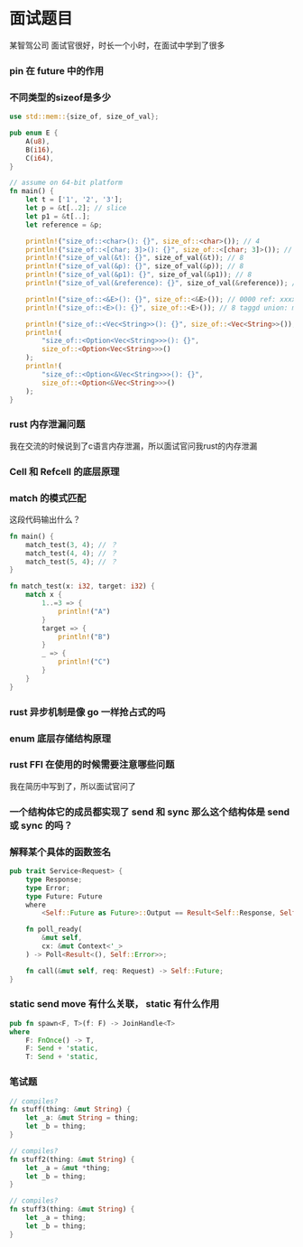 # 面试题目

某智驾公司 面试官很好，时长一个小时，在面试中学到了很多

### pin 在 future 中的作用

### 不同类型的sizeof是多少

```rust
use std::mem::{size_of, size_of_val};

pub enum E {
    A(u8),
    B(i16),
    C(i64),
}

// assume on 64-bit platform
fn main() {
    let t = ['1', '2', '3'];
    let p = &t[..2]; // slice
    let p1 = &t[..];
    let reference = &p;

    println!("size_of::<char>(): {}", size_of::<char>()); // 4
    println!("size_of::<[char; 3]>(): {}", size_of::<[char; 3]>()); // 12
    println!("size_of_val(&t): {}", size_of_val(&t)); // 8
    println!("size_of_val(&p): {}", size_of_val(&p)); // 8
    println!("size_of_val(&p1): {}", size_of_val(&p1)); // 8
    println!("size_of_val(&reference): {}", size_of_val(&reference)); // 8

    println!("size_of::<&E>(): {}", size_of::<&E>()); // 0000 ref: xxxx
    println!("size_of::<E>(): {}", size_of::<E>()); // 8 taggd union: max + discri // xxxxx

    println!("size_of::<Vec<String>>(): {}", size_of::<Vec<String>>());
    println!(
        "size_of::<Option<Vec<String>>>(): {}",
        size_of::<Option<Vec<String>>>()
    );
    println!(
        "size_of::<Option<&Vec<String>>>(): {}",
        size_of::<Option<&Vec<String>>>()
    );
}
```

### rust 内存泄漏问题

我在交流的时候说到了c语言内存泄漏，所以面试官问我rust的内存泄漏

### Cell 和 Refcell 的底层原理

### match 的模式匹配

这段代码输出什么？
```rust
fn main() {
    match_test(3, 4); // ？
    match_test(4, 4); // ？
    match_test(5, 4); // ？
}

fn match_test(x: i32, target: i32) {
    match x {
        1..=3 => {
            println!("A")
        }
        target => {
            println!("B")
        }
        _ => {
            println!("C")
        }
    }
}
```

### rust 异步机制是像 go 一样抢占式的吗

### enum 底层存储结构原理

### rust FFI 在使用的时候需要注意哪些问题

我在简历中写到了，所以面试官问了

### 一个结构体它的成员都实现了 send 和 sync 那么这个结构体是 send 或 sync 的吗？

### 解释某个具体的函数签名

```rust
pub trait Service<Request> {
    type Response;
    type Error;
    type Future: Future
    where
        <Self::Future as Future>::Output == Result<Self::Response, Self::Error>;

    fn poll_ready(
        &mut self,
        cx: &mut Context<'_>
    ) -> Poll<Result<(), Self::Error>>;

    fn call(&mut self, req: Request) -> Self::Future;
}
```

### static send move 有什么关联， static 有什么作用

```rust
pub fn spawn<F, T>(f: F) -> JoinHandle<T> 
where
    F: FnOnce() -> T,
    F: Send + 'static,
    T: Send + 'static,
```

### 笔试题

```rust
// compiles?
fn stuff(thing: &mut String) {
    let _a: &mut String = thing;
    let _b = thing;
}

// compiles?
fn stuff2(thing: &mut String) {
    let _a = &mut *thing;
    let _b = thing;
}

// compiles?
fn stuff3(thing: &mut String) {
    let _a = thing;
    let _b = thing;
}

```
